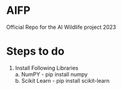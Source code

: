 # AIFP
Official Repo for the AI Wildlife project 2023

# Steps to do
1. Install Following Libraries <br>
	a. NumPY - pip install numpy <br>
	b. Scikit Learn - pip install scikit-learn <br>
